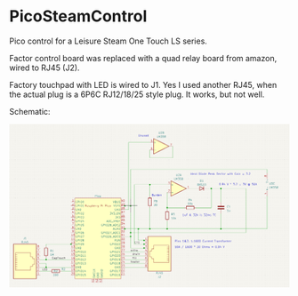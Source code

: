 # PicoSteamControl
Pico control for a Leisure Steam One Touch LS series.  

Factor control board was replaced with a quad relay board from amazon, wired to RJ45 (J2).

Factory touchpad with LED is wired to J1.  Yes I used another RJ45, when the actual plug is a 6P6C RJ12/18/25 style plug.  It works, but not well.

Schematic:

![Schematic](./PCB/protoschematic.png)
